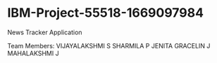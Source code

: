 # IBM-Project-55518-1669097984
News Tracker Application
  
  
  Team Members:
VIJAYALAKSHMI S
SHARMILA P
JENITA GRACELIN J
MAHALAKSHMI J
